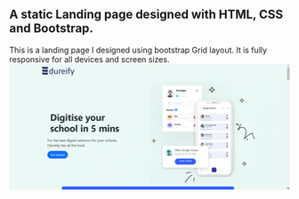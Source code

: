 ## A static Landing page designed with HTML, CSS and Bootstrap.
This is a landing page I designed using bootstrap Grid layout. It is fully responsive for all devices and screen sizes.
[![Watch the video](https://raw.githubusercontent.com/vinay7626/HTML_Bootstrap_project/master/thumbnail.png)](https://raw.githubusercontent.com/vinay7626/HTML_Bootstrap_project/master/landing-page-demo.mp4)


